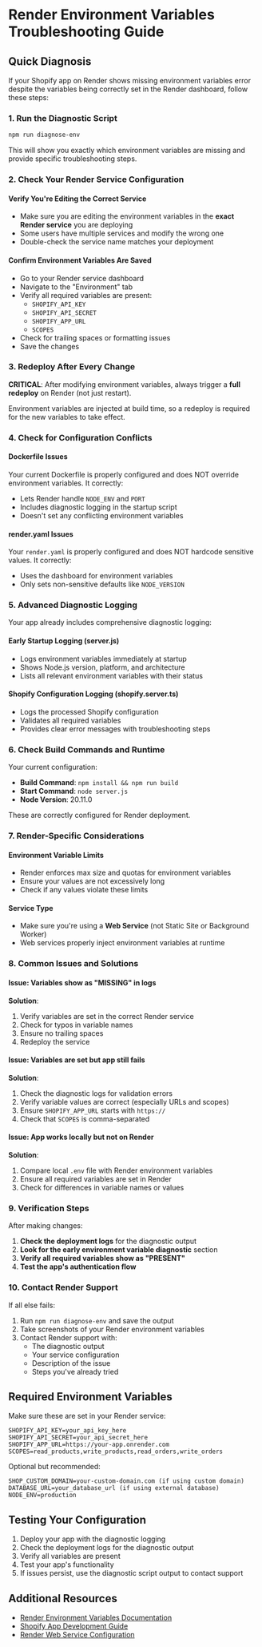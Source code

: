 # Render Environment Variables Troubleshooting Guide

## Quick Diagnosis

If your Shopify app on Render shows missing environment variables error despite the variables being correctly set in the Render dashboard, follow these steps:

### 1. Run the Diagnostic Script

```bash
npm run diagnose-env
```

This will show you exactly which environment variables are missing and provide specific troubleshooting steps.

### 2. Check Your Render Service Configuration

#### Verify You're Editing the Correct Service
- Make sure you are editing the environment variables in the **exact Render service** you are deploying
- Some users have multiple services and modify the wrong one
- Double-check the service name matches your deployment

#### Confirm Environment Variables Are Saved
- Go to your Render service dashboard
- Navigate to the "Environment" tab
- Verify all required variables are present:
  - `SHOPIFY_API_KEY`
  - `SHOPIFY_API_SECRET`
  - `SHOPIFY_APP_URL`
  - `SCOPES`
- Check for trailing spaces or formatting issues
- Save the changes

### 3. Redeploy After Every Change

**CRITICAL**: After modifying environment variables, always trigger a **full redeploy** on Render (not just restart).

Environment variables are injected at build time, so a redeploy is required for the new variables to take effect.

### 4. Check for Configuration Conflicts

#### Dockerfile Issues
Your current Dockerfile is properly configured and does NOT override environment variables. It correctly:
- Lets Render handle `NODE_ENV` and `PORT`
- Includes diagnostic logging in the startup script
- Doesn't set any conflicting environment variables

#### render.yaml Issues
Your `render.yaml` is properly configured and does NOT hardcode sensitive values. It correctly:
- Uses the dashboard for environment variables
- Only sets non-sensitive defaults like `NODE_VERSION`

### 5. Advanced Diagnostic Logging

Your app already includes comprehensive diagnostic logging:

#### Early Startup Logging (server.js)
- Logs environment variables immediately at startup
- Shows Node.js version, platform, and architecture
- Lists all relevant environment variables with their status

#### Shopify Configuration Logging (shopify.server.ts)
- Logs the processed Shopify configuration
- Validates all required variables
- Provides clear error messages with troubleshooting steps

### 6. Check Build Commands and Runtime

Your current configuration:
- **Build Command**: `npm install && npm run build`
- **Start Command**: `node server.js`
- **Node Version**: 20.11.0

These are correctly configured for Render deployment.

### 7. Render-Specific Considerations

#### Environment Variable Limits
- Render enforces max size and quotas for environment variables
- Ensure your values are not excessively long
- Check if any values violate these limits

#### Service Type
- Make sure you're using a **Web Service** (not Static Site or Background Worker)
- Web services properly inject environment variables at runtime

### 8. Common Issues and Solutions

#### Issue: Variables show as "MISSING" in logs
**Solution**: 
1. Verify variables are set in the correct Render service
2. Check for typos in variable names
3. Ensure no trailing spaces
4. Redeploy the service

#### Issue: Variables are set but app still fails
**Solution**:
1. Check the diagnostic logs for validation errors
2. Verify variable values are correct (especially URLs and scopes)
3. Ensure `SHOPIFY_APP_URL` starts with `https://`
4. Check that `SCOPES` is comma-separated

#### Issue: App works locally but not on Render
**Solution**:
1. Compare local `.env` file with Render environment variables
2. Ensure all required variables are set in Render
3. Check for differences in variable names or values

### 9. Verification Steps

After making changes:

1. **Check the deployment logs** for the diagnostic output
2. **Look for the early environment variable diagnostic** section
3. **Verify all required variables show as "PRESENT"**
4. **Test the app's authentication flow**

### 10. Contact Render Support

If all else fails:
1. Run `npm run diagnose-env` and save the output
2. Take screenshots of your Render environment variables
3. Contact Render support with:
   - The diagnostic output
   - Your service configuration
   - Description of the issue
   - Steps you've already tried

## Required Environment Variables

Make sure these are set in your Render service:

```
SHOPIFY_API_KEY=your_api_key_here
SHOPIFY_API_SECRET=your_api_secret_here
SHOPIFY_APP_URL=https://your-app.onrender.com
SCOPES=read_products,write_products,read_orders,write_orders
```

Optional but recommended:
```
SHOP_CUSTOM_DOMAIN=your-custom-domain.com (if using custom domain)
DATABASE_URL=your_database_url (if using external database)
NODE_ENV=production
```

## Testing Your Configuration

1. Deploy your app with the diagnostic logging
2. Check the deployment logs for the diagnostic output
3. Verify all variables are present
4. Test your app's functionality
5. If issues persist, use the diagnostic script output to contact support

## Additional Resources

- [Render Environment Variables Documentation](https://render.com/docs/environment-variables)
- [Shopify App Development Guide](https://shopify.dev/docs/apps)
- [Render Web Service Configuration](https://render.com/docs/web-services)
